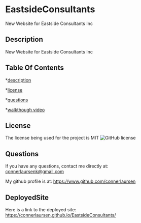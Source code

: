 # EastsideConsultants
New Website for Eastside Consultants Inc

## Description 

New Website for Eastside Consultants Inc

    
## Table Of Contents 

*[description](#description) 

*[license](#license) 

*[questions](#questions) 

*[walkthough video](#deployedSite) 

    
## License 

The license being used for the project is MIT ![GitHub license](https://img.shields.io/badge/license-MIT-blue.svg) 

    

## Questions 

If you have any questions, contact me directly at: connerlaursenk@gmail.com 

My github profile is at: https://www.github.com/connerlaursen 


## DeployedSite
    
Here is a link to the deployed site: https://connerlaursen.github.io/EastsideConsultants/
    